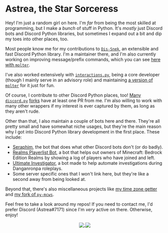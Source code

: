 # Astrea, the Star Sorceress

Hey! I'm just a random girl on here. I'm *far* from being the most skilled at programming, but I make a *bunch* of stuff in Python. It's *mostly* just Discord bots and Discord Python libraries, but sometimes I expand out a bit and dip my toes into other places, too.

Most people know me for my contributions to [`Dis-Snek`](https://github.com/Discord-Snake-Pit/Dis-Snek), an extensible and fast Discord Python library. I'm a maintainer there, and I'm also currently working on improving message/prefix commands, which you can see [here with `molter`](https://github.com/Discord-Snake-Pit/molter).

I've also worked extensively with [`interactions.py`](https://github.com/interactions-py/library), being a core developer (though I mainly serve in an advisory role) and maintaining [a version of `molter`](https://github.com/interactions-py/molter) for it just for fun.

Of course, I contribute to other Discord Python places, too! [Many](https://github.com/Pycord-Development/pycord/pull/63) [`discord.py`](https://github.com/nextcord/nextcord/pull/147) [forks](https://github.com/iDevision/enhanced-discord.py/commit/fcb2d707a1445fefb22311dc5ffe1b47d0b9bf55) have at least one PR from me. I'm also willing to work with many other wrappers if my interest is ever captured by them, as long as they aren't rude.

Other than that, I also maintain a couple of bots here and there. They're all pretty small and have somewhat niche usages, but they're the main reason why I got into Discord Python library development in the first place.
These include:
- [Seraphim](https://github.com/Astrea49/Seraphim-Bot), the bot that does what other Discord bots don't (or do badly).
- [Realms Playerlist Bot](https://github.com/Astrea49/RealmsPlayerlistBot), a bot that helps out owners of Minecraft: Bedrock Edition Realms by showing a log of players who have joined and left.
- [Ultimate Investigator](https://github.com/Astrea49/UltimateInvestigator), a bot made to help automate investigations during Danganronpa roleplays.
- Some server specific ones that I won't link here, but they're like a second away from being looked at.

Beyond that, there's also miscellaneous projects like [my time zone getter](https://github.com/Astrea49/GetTimeZone) and [my fork of `py-mcws`](https://github.com/Astrea49/py-mcws).

Feel free to take a look around my repos! If you need to contact me, I'd prefer Discord (Astrea#7171) since I'm *very* active on there. Otherwise, enjoy!

<p align="center">
  <a href="https://github.com/Astrea49">
    <img align="center" src="https://github-readme-stats.vercel.app/api?username=Astrea49&show_icons=true&hide_rank=true&theme=dark" />
  </a>
  <a href="https://github.com/Astrea49">
    <img align="center" src="https://github-readme-stats.vercel.app/api/top-langs/?username=Astrea49&layout=compact&exclude_repo=DH-Season-6-Archive,PD-Season-1-Archive,PD-Season-2-Archive,DH-Season-7-Archive,DH-Season-8-Archive,DHGeneralArchive,PD-Season-3-Archive,MD-Season-1-Archive,DH-Season-9-Archive&theme=dark" />
  </a>
</p>
